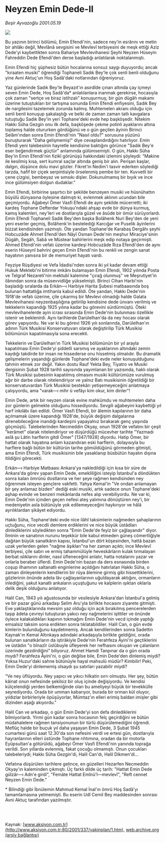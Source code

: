 # Neyzen Emin Dede-II

*Beşir Ayvazoğlu 2001.05.19*

<div>
 <img border="0" src="/web/20020209052851im_/http://www.aksiyon.com.tr/yazar/besirayvazoglu.jpg"/>
 <p class="spot">
  Bu yazının birinci bölümü, Emin Efendi'nin, sadece ney'in esrârını ve metin bir ahlâkı değil, Mevlânâ sevgisini ve Mevlevî terbiyesini de meşk ettiği Aziz Dede'yi kaybettikten sonra Bahariye Mevlevihanesi Şeyhi Neyzen Hüseyin Fahreddin Dede Efendi'den derse başladığı anlatılarak noktalanmıştı.
 </p>
 <p class="metin">
 </p>
 <p class="metin">
  Emin Efendi hiç şüphesiz bütün hocalarına sonsuz saygı duyuyordu; ancak "kıraaten musiki" öğrendiği Tophaneli Sadık Bey'le çok senli benli olduğunu yine Avni Aktuç'un Hoş Sadâ'daki notlarından öğreniyoruz.
 </p>
 <p class="metin">
  Yaz günlerinde Sadık Bey'le Beyazıt'ın asırdîde çınarı altında çay içmeyi seven Emin Dede, Hoş Sadâ'da* anlatılanlara inanmak gerekirse, hocasıyla çok zaman "sertçe ve biraz istihzalı" konuşurmuş; bir gün dügâh makamı üzerine tutuştukları bir tartışma sonunda Emin Efendi enfiyesini, Sadık Bey de nargilesini tazelemek zorunda kalmış. Muhtemelen akranı olduğu için senli benli konuşup şakalaştığı ve belki de zaman zaman tatlı kavgalara tutuştuğu Sadık Bey'in yeri Tophane'deki evde hep başköşedir. Nitekim Hakkı Süha Gezgin onu ilk defa, başköşede çekme potinli ayaklarını altına toplamış halde otururken gördüğünü ve o gün geçilen âyinin Birinci Selâm'ından sonra Emin Efendi'nin "Nasıl oldu?" sorusuna yüzünü buruşturarak "Daha gelişmemiş!" diye cevaplandırdığını hatırlıyor. Emin Efendi yeni talebesinin hayretle kendisine baktığını görünce "Sadık Bey'e eser beğendirmek güçtür" anlamında gülümsemişti. O gün, Hakkı Süha Bey'in Emin Efendi'nin fizikî görünüşü hakkındaki izlemini şöyleydi: "Makine ile kesilmiş kısa, sert kumral  saçlar altında geniş bir alın. Perişan kaşlar, dalgın, düşünce dolu mavi gözler. Fikret'in Nedim'i tasvir ederken söylediği tarzda, hafif bir çiçek serpintisiyle örselenmiş pembe bir ten. Kuvvetli bir çene çizgisi, bembeyaz ve sımsıkı dişler. Dokunulmamış bir bıyık ve ince ince gülümsiyen dolgun dudaklar."
 </p>
 <p class="metin">
  Emin Efendi, birbirine şaşırtıcı bir şekilde benzeyen musiki ve hüsnühattın büyülü dünyasına öylesine dalmıştı ki, evlenmek aklının ucundan bile geçmiyordu. Ağabeyi Ömer Vasfi Efendi de aynı şekilde mücerretti; iki kardeş Tophane Defterdar Yokuşu'ndaki ahşap evde bir dünya kurmuş, kamış kalemleri, ney'leri ve dostlarıyla güzel ve âsûde bir ömür sürüyorlardı. Emin Efendi Tophaneli Sadık Bey'den başka Bolâhenk Nuri Bey'den de yeni yeni eserler geçmiş, Bolâhenk'in bestelediği Karcığar ve Puselik âyinlerini bizzat kendisinden yazmıştı. Öte yandan Tophane'de Karabaş Dergâhı şeyhi Hobcuzâde Ahmet Efendi'den Nâyî Osman Dede'nin meşhur Miraciye'sinin Dügâh, Segâh, Sabâ ve Müstear bahirlerini meşk edip notaya geçirmişti. Ahmed Efendi'nin vefatı üzerine kardeşi Hobcuzâde Rıza Efendi'den de aynı eserin Hüseynî bahrini geçen Emin Efendi'nin bu renkli ve zengin sanat hayatının yanısıra bir de memuriyet hayatı vardı.
 </p>
 <p class="metin">
  Feyziye Rüşdiyesi ve Vefa İdadisi'nden sonra iki yıl kadar devam ettiği Hukuk Mektebi'ni bitirme imkânı bulamayan Emin Efendi, 1902 yılında Posta ve Telgraf Nezareti'nin mektubî kalemine "çırağ olunmuş" ve Meşrutiyet'in ilânından sonra da müsevvidliğe yükselmişti. Birinci Cihan Harbi'nin başladığı sıralarda da Erkân—ı Harbiye Harita Şubesi matbaasında boş bulunan hattatlığa imtihanla kabul edildi. Öte yandan, Hakkı Dede'nin 1918'de vefatı üzerine, çile çıkarmış bir Mevlevi olmadığı halde Galata Mevlevihanesi neyzenbaşılığına getirilip kendisine dede ünvanı verilmiş ve tekkelerin kapandığı 1925 yılına kadar bu görevini sürdürmüştü. Öteki mevlevihanelerde ayin icrası sırasında Emin Dede'nin bulunması özellikle istenir ve beklenirdi. Aynı tarihlerde Darülelhan'da da ney hocası olarak görev yapıyordu. Ne var ki bu görevi 1926 yılı sonlarında, Darülelhan'ın adının Türk Musikisi Konservatuvarı olarak değiştirilip Türk Musikisi bölümünün kapatılmasıyla sona erecekti.
 </p>
 <p class="metin">
  Tekkelerin ve Darülelhan'ın Türk Musikisi bölümünün bir yıl arayla kapatılması Emin Dede'yi şiddetli sarsmış ve ayaklarının altındaki zemin kaydığı takdirde bir insan ne hissederse onu hissetmiş olmalıdır. Bu dramatik gelişmelerin yaşandığı günlerde Tophane'deki evde neler konuşulduğunu tahmin etmek zor değil. Yakın dostu Rauf Yekta Bey, Tiyatro ve Musiki dergisinin Şubat 1928 tarihli sayısında yayımlanan bir yazısında, haklı olarak Türk Musikisi şubesinin kapatılmış olmasını musiki kültürümüze vurulmuş ağır bir darbe olarak nitelendiriyor ve yalnız Batı musikisinin öğretildiği bir konservatuvardan Türk Musikisi bestekârı yetişemeyeceğini anlatmaya çalışıyordu, ama "varak—ı mihr ü vefâyı kim okur, kim dinler"!
 </p>
 <p class="metin">
  Emin Dede, artık bir neyzen olarak evine mahkûmdu ve muhtemelen daha zor günlerin gelmekte olduğunu hissediyordu. Sevgili ağabeyini kaybettiği yıl harf inkılâbı ilan edildi. Ömer Vasfi Efendi, bir âlemin kapılarının bir daha açılmamak üzere kapandığı 1928'de, büyük değişim dalgalarına direnebileceğine inandığı kardeşini yapayalnız bırakarak genç yaşında göçmüştü. Talebelerinden Necmeddin Okyay, onun 1928'de vefatını bir çeşit "kerâmet" olarak nitelendiriyor ve düşürdüğü mücevher tarihte "Yazmadı aslâ şu Lâtin harflerin gitdi Ömer" [1347/1928] diyordu. Hatip Ömer, bir hattat olarak hayatına anlam kazandıran eski harflerin, dolayısıyla bu harflere bağlı bütün bir kültürün tarihe gömüldüğünü görmeden gitmişti, ama Emin Efendi, Türk musikisinin bile yasaklanıp büsbütün hayatın dışına itildiğini görecekti.
 </p>
 <p class="metin">
  Erkân—ı Harbiye  Matbaası Ankara'ya nakledildiği için kısa bir süre de Ankara'da görev  yapan Emin Dede, emekliliğini isteyip İstanbul'a döndükten sonra kalan ömrünü dostlarına ve her şeye rağmen kendisinden ney öğrenmek isteyen gençlere vakfetti. Yahya Kemal'in "Ve ondan anlamayan bir şey anlamaz bizden" dediği eski musiki, artık sadece onun Tophane'deki aşhap evinde ve benzeri mekânlarda nefes alıp verebiliyordu. Ne var ki, Emin Dede'nin içinden geçen nefesi ateş yalımına dönüştüren ney'i, bir medeniyetin asla bütünüyle yok edilemeyeceğini haykırıyor ve hâlâ ayrılıklardan şikâyet ediyordu.
 </p>
 <p class="metin">
  Hakkı Süha, Tophane'deki evde nice ilâhî taksimlerin nağmeden şahaplarının uçtuğunu, nice vecdli demlere erdiklerini ve nice büyük üstâdları dinlediklerini söyledikten sonra "Emin Dede'de feyiz bir çağlayandır" diyor. İlminin ve sanatının nurunu  teşekkür bile kabul etmeden güneş cömertliğiyle dağıtan büyük sanatkârın kapısı, İstanbul'un dört köşesinden, hattâ bazan uzak yerlerden gelen "nağme âşıkları"na her zaman açıktı; ince Mevlevî terbiyesi, çile sabrı ve ermiş tahammülüyle heveskârların kulak tırmalayan berbat ıslıklarını dinler, nasıl üfleneceğini anlatır, hatta notalarını yazar ve onlarla beraber üflerdi. Emin Dede'nin bazan da ders esnasında birden coşup ilhamının saltanatlı enginlerine açıldığını hatırlatan Hakkı Süha, o zaman dinleyenlerin kendilerini bir rüya âlemine girmiş gibi hissettiklerini, gözlerinin önünde adeta lâv çağlayanlarının uğuldayarak aktığını, ormanların inlediğini, yakut kanatlı ankaların uçuştuğunu ve  kalplerin ışıktan oklarla delik deşik olduğunu anlatıyor.
 </p>
 <p class="metin">
  Halil Can, 1943 yılı  ağustosunda bir vesilesiyle Ankara'dan İstanbul'a gelmiş ve bir pazar günü arkadaşı Selim Aru'yla birlikte hocasını ziyarete gitmişti. Eve yaklaştıklarında mevsim yaz olduğu için açık bırakılmış pencerelerden taşıp âdeta çevreyi tutuşturan yakıcı ney nağmelerini işittiler ve önünde öylece kalakaldıkları kapının tokmağını Emin Dede'nin vecd içinde yaptığı emsalsiz taksim sona erdikten sonra tıklatabildiler. Halil Can, o gün evde kimlerin bulunduğunu kaydetmemiş. Ancak kendilerinden sonra Sadettin Kaynak'ın Kemal Altınkaya adındaki arkadaşıyla birlikte geldiğini, orada bulunan sanatkârların da iştirâkiyle Dede'nin Ferahfeza Âyini'ni geçtiklerini ve üstâdın "o bînazîr üslûbuyle üfleyerek her nefhasını okuyan ve çalanların üzerinde gezdirdiğini" biliyoruz. Ahmet Hamdi Tanpınar da o gün orada mıydı? Ferahfeza Âyini'ni, o gün değilse bile, Emin Dede'den dinlemiş miydi? Yoksa Huzur'daki sahne bütünüyle hayal mahsulü müdür? Kimbilir! Peki, Emin Dede'yi dinlememiş olsaydı şu satırları yazabilir miydi?
 </p>
 <p class="metin">
  "Ve ney üflüyordu. Ney yapıcı ve yıkıcı hilkatin sırrı olmuştu. Her şey, bütün  kâinat onun nefesinde şekilsiz bir oluş içinde değişiyordu. Ve kendisi külçelendiği yerden belkemiğinde olan bu ameliyeyi büyük bir tevekkülle seyrediyordu. Orada bir umman kabarıyor, burada bir orman kül oluyor, yıldızlar birbirleriyle öpüşüyorlar, Mümtaz'ın elleri erimiş baldan imişler gibi dizinden aşağı akıyordu."
 </p>
 <p class="metin">
  Halil Can ve arkadaşı, o gün Emin Dede'yi son defa dinlediklerini bilmiyorlardı. Yirmi gün kadar sonra hocasının felç geçirdiğini ve bütün müdahalelere rağmen tansiyonunun bir türlü düşürülemediğini öğrendi. Meflûç halde bir buçuk yıl daha yaşayan Emin Dede, 3 Şubat 1945 cumartesi günü saat 12.30'da son nefesini verdi ve ertesi gün, dostlarıyla hayranlarının elleri üstünde Tophane rıhtımına, oradan da bir motorla Eyüpsultan'a götürüldü, ağabeyi Ömer Vasfi Efendi'nin yanında toprağa verildi. Son yıllarda evlenmiş, fakat çocuğu olmamıştı. Onun çocukları talebeleriydi; Hakkı Süha Gezgin'di, Halil Can'dı, Halil Dikmen'di...
 </p>
 <p class="metin">
  Vefatına düşürülen tarihlere gelince, en güzelleri Hezarfen Necmeddin Okyay'ın kaleminden çıkmıştı. Üç farklı dilde üç tarih: "Hattat Emin Dede gülzâr—ı Adn'e girdi",  "Femâte Hattat Emînü'l—mevlevî", "Reft cennet Neyzen Emin Dede."
 </p>
 <p class="metin">
  * Bilindiği gibi İbnülemin Mahmud Kemal İnal'ın ömrü Hoş Sadâ'yı tamamlamasına yetmemişti. Bu eserin Udî Cemil Bey maddesinden sonrası Avni Aktuç tarafından yazılmıştır.
 </p>
 <p class="metin">
 </p>
 <br/>
 <br/>
</div>

Kaynak: [www.aksiyon.com.tr](http://www.aksiyon.com.tr:80/2001/337/yakinplan/1.htm), [web.archive.org (arşiv bağlantısı)](http://web.archive.org/web/20020209052851/http://www.aksiyon.com.tr:80/2001/337/yakinplan/1.htm)
